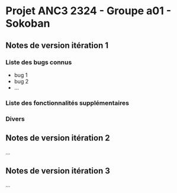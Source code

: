 # Projet ANC3 2324 - Groupe a01 - Sokoban

## Notes de version itération 1

### Liste des bugs connus

* bug 1
* bug 2
* ...

### Liste des fonctionnalités supplémentaires

### Divers

## Notes de version itération 2

...

## Notes de version itération 3

...